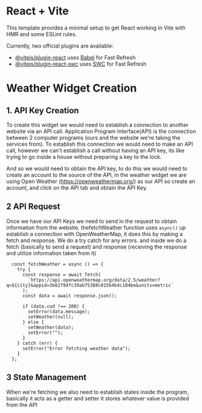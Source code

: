 # React + Vite

This template provides a minimal setup to get React working in Vite with HMR and some ESLint rules.

Currently, two official plugins are available:

- [@vitejs/plugin-react](https://github.com/vitejs/vite-plugin-react/blob/main/packages/plugin-react/README.md) uses [Babel](https://babeljs.io/) for Fast Refresh
- [@vitejs/plugin-react-swc](https://github.com/vitejs/vite-plugin-react-swc) uses [SWC](https://swc.rs/) for Fast Refresh

# Weather Widget Creation

## 1. API Key Creation
To create this widget we would need to establish a connection to another website via an API call. Application Program Interface(API) is the connection between 2 computer programs (ours and the website we're taking the services from). To establish this connection we would need to make an API call, however we can't establish a call without having an API key, its like trying to go inside a house without preparing a key to the lock. 

And so we would need to obtain the API key, to do this we would need to create an account to the source of the API, in the weather widget we are using Open Weather (https://openweathermap.org/) as our API so create an account, and click on the API tab and obtain the API Key.

## 2 API Request 
Once we have our API Keys we need to send in the request to obtain information from the website. thefetchWeather function uses  `async()`  up establish a connection with OpenWeatherMap, it does this by making a fetch and response. We do a try catch for any errors. and inside we do a fetch (basically to send a request) and response (receiving the response and utilize information taken from it)

```
  const fetchWeather = async () => {
    try {
      const response = await fetch(
        `https://api.openweathermap.org/data/2.5/weather?q=${city}&appid=3b8279dfc39ab75388c015b4b4c184be&units=metric`
      );
      const data = await response.json();

      if (data.cod !== 200) {
        setError(data.message);
        setWeather(null);
      } else {
        setWeather(data);
        setError("");
      }
    } catch (err) {
      setError("Error fetching weather data");
    }
  };
```

## 3 State Management

When we're fetching we also need to establish states inside the program, basically it acts as a getter and setter it stores whatever value is provided from the API 
